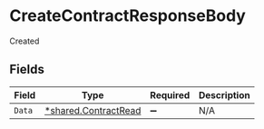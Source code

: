 # CreateContractResponseBody

Created


## Fields

| Field                                                       | Type                                                        | Required                                                    | Description                                                 |
| ----------------------------------------------------------- | ----------------------------------------------------------- | ----------------------------------------------------------- | ----------------------------------------------------------- |
| `Data`                                                      | [*shared.ContractRead](../../models/shared/contractread.md) | :heavy_minus_sign:                                          | N/A                                                         |